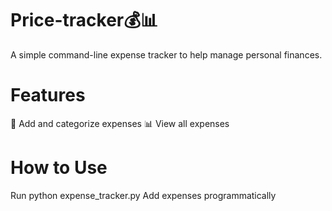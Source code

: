 # Price-tracker💰📊
A simple command-line expense tracker to help manage personal finances.

# Features
📌 Add and categorize expenses
📊 View all expenses
# How to Use
Run python expense_tracker.py
Add expenses programmatically

